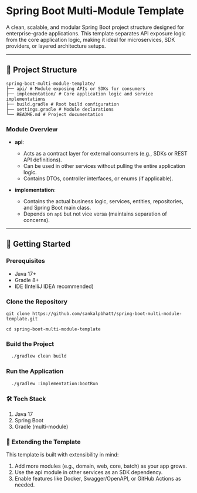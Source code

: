 # Spring Boot Multi-Module Template

A clean, scalable, and modular Spring Boot project structure designed for enterprise-grade applications. This template separates API exposure logic from the core application logic, making it ideal for microservices, SDK providers, or layered architecture setups.

---

## 📁 Project Structure

```
spring-boot-multi-module-template/
├── api/ # Module exposing APIs or SDKs for consumers
├── implementation/ # Core application logic and service implementations
├── build.gradle # Root build configuration
├── settings.gradle # Module declarations
└── README.md # Project documentation
```


### Module Overview

- **api**:
    - Acts as a contract layer for external consumers (e.g., SDKs or REST API definitions).
    - Can be used in other services without pulling the entire application logic.
    - Contains DTOs, controller interfaces, or enums (if applicable).

- **implementation**:
    - Contains the actual business logic, services, entities, repositories, and Spring Boot main class.
    - Depends on `api` but not vice versa (maintains separation of concerns).

---

## 🚀 Getting Started

### Prerequisites

- Java 17+
- Gradle 8+
- IDE (IntelliJ IDEA recommended)

### Clone the Repository

```
git clone https://github.com/sankalpbhatt/spring-boot-multi-module-template.git
```
```
cd spring-boot-multi-module-template
```

### Build the Project
```bash
  ./gradlew clean build
```

### Run the Application

```bash
  ./gradlew :implementation:bootRun
```

### 🛠️ Tech Stack
1. Java 17
2. Spring Boot
3. Gradle (multi-module)

### 🧩 Extending the Template

This template is built with extensibility in mind:
1. Add more modules (e.g., domain, web, core, batch) as your app grows.
2. Use the api module in other services as an SDK dependency.
3. Enable features like Docker, Swagger/OpenAPI, or GitHub Actions as needed.